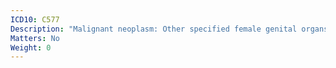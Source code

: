 ```yaml
---
ICD10: C577
Description: "Malignant neoplasm: Other specified female genital organs"
Matters: No
Weight: 0
---
```

